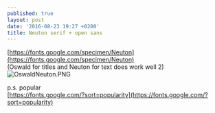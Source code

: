 ```yaml
---
published: true
layout: post
date: '2016-08-23 19:27 +0200'
title: Neuton serif + open sans
---
```

[https://fonts.google.com/specimen/Neuton](https://fonts.google.com/specimen/Neuton)  
(Oswald for titles and Neuton for text does work well 2)  
![OswaldNeuton.PNG]({{site.baseurl}}/media/OswaldNeuton.PNG)

p.s. popular  
[https://fonts.google.com/?sort=popularity](https://fonts.google.com/?sort=popularity)

